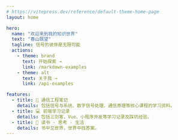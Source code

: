 ```yaml
---
# https://vitepress.dev/reference/default-theme-home-page
layout: home

hero:
  name: "欢迎来到我的知识世界"
  text: "春山既望"
  tagline: 信号的彼岸是无限可能
  actions:
    - theme: brand
      text: 开始探索 →
      link: /markdown-examples
    - theme: alt
      text: 关于我 →
      link: /api-examples

features:
  - title: 📡 通信工程笔记
    details: 包括信号与系统、数字信号处理、通信原理等核心课程的学习资料。
  - title: 💻 前端学习记录
    details: 包括三剑客，Vue、小程序开发等学习记录及踩坑经验。
  - title: 📖 读书 · 思考 · 生活
    details: 书中见世界，世界中找答案。
---
```


<VisitorCounter />
